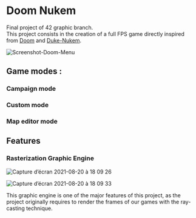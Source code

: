 <h1> Doom Nukem </h1>

<p>
Final project of 42 graphic branch.</br>
This project consists in the creation of a full FPS game directly inspired from
<a href=https://fr.wikipedia.org/wiki/Doom target="blank">Doom</a> and <a href=https://fr.wikipedia.org/wiki/Duke_Nukem target="blank">Duke-Nukem</a>.
</p>

![Screenshot-Doom-Menu](https://user-images.githubusercontent.com/44742651/130258091-10b30e1f-21b9-430f-bd54-2dd79706117c.png)

<h2>Game modes :</h2>
<h3>Campaign mode</h3>
<h3>Custom mode</h3>
<h3>Map editor mode</h3>

<h2> Features </h2>
<h3> Rasterization Graphic Engine </h3>

![Capture d’écran 2021-08-20 à 18 09 26](https://user-images.githubusercontent.com/44742651/130262653-bdf38683-360b-4bb5-8266-9b5f2f30c35f.png)

![Capture d’écran 2021-08-20 à 18 09 33](https://user-images.githubusercontent.com/44742651/130262667-9156f0fc-e6fa-49f1-8f78-bb5dcc811f9d.png)

<p>This graphic engine is one of the major features of this project, as the project originally requires to render the frames of our games with the ray-casting technique. 


